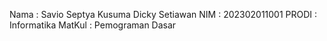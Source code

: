 Nama   : Savio Septya Kusuma Dicky Setiawan
NIM    : 202302011001
PRODI  : Informatika
MatKul : Pemograman Dasar
